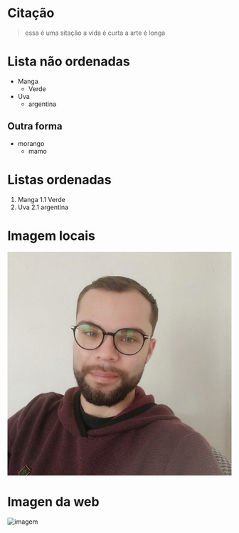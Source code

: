 # Citação
>essa  é uma sitação a vida é curta a arte é longa

# Lista  não ordenadas
- Manga 
  - Verde
- Uva 
  - argentina

## Outra forma 

 * morango 
   * mamo

 # Listas ordenadas 

 1. Manga 
   1.1 Verde
 2. Uva 
   2.1 argentina

 # Imagem locais 




![Gustavo](imagem/gustavo.jpg)

# Imagen da web 

 ![imagem](https://cdn.awsli.com.br/400x300/1995/1995664/logo/95856fe46b.png)


